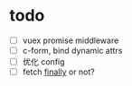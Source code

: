 # todo

- [ ] vuex promise middleware
- [ ] c-form, bind dynamic attrs
- [ ] 优化 config
- [ ] fetch [finally](https://github.com/github/fetch/issues/226) or not?
